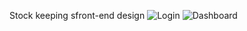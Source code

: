 Stock keeping sfront-end design
![Login](https://github.com/user-attachments/assets/464c7bcf-ecde-44fa-b2c4-3763faf3f3f1)
![Dashboard](https://github.com/user-attachments/assets/44e09ade-7c61-4f06-af8b-2e3e8d2d261b)
